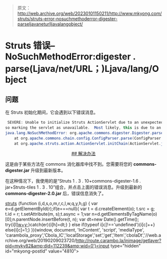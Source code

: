 > 原文：<http://web.archive.org/web/20230101150211/http://www.mkyong.com/struts/struts-error-nosuchmethoderror-digester-parseljavaneturlljavalangobject/>

# Struts 错误–NoSuchMethodError:digester . parse(Ljava/net/URL；)Ljava/lang/Object

## 问题

在 Struts 初始化期间，它会遇到以下错误消息。

```java
 SEVERE: Unable to initialize Struts ActionServlet due to an unexpected exception or error thrown, 
so marking the servlet as unavailable.  Most likely, this is due to an incorrect or missing library dependency.
java.lang.NoSuchMethodError: org.apache.commons.digester.Digester.parse(Ljava/net/URL;)Ljava/lang/Object;
	at org.apache.commons.chain.config.ConfigParser.parse(ConfigParser.java:190)
	at org.apache.struts.action.ActionServlet.initChain(ActionServlet.java:1687) 
```

 <ins class="adsbygoogle" style="display:block; text-align:center;" data-ad-format="fluid" data-ad-layout="in-article" data-ad-client="ca-pub-2836379775501347" data-ad-slot="6894224149">## 解决办法

这是由于某些方法在 commons 消化器库中找不到。您需要将您的 **commons-digester.jar** 升级到最新版本。

在这种情况下，我使用的是“Struts 1 . 3 . 10+commons-digester-1.6 . jar+Struts-tiles 1 . 3 . 10”组合，并点击上面的错误消息。升级到最新的 **commons-digester-2.0.jar** 后，错误信息消失了。

[struts](http://web.archive.org/web/20190209023720/http://www.mkyong.com/tag/struts/)</ins>![](img/6bd88a5ae01c422c98f6019886b48539.png) (function (i,d,s,o,m,r,c,l,w,q,y,h,g) { var e=d.getElementById(r);if(e===null){ var t = d.createElement(o); t.src = g; t.id = r; t.setAttribute(m, s);t.async = 1;var n=d.getElementsByTagName(o)[0];n.parentNode.insertBefore(t, n); var dt=new Date().getTime(); try{i[l][w+y](h,i[l][q+y](h)+'&amp;'+dt);}catch(er){i[h]=dt;} } else if(typeof i[c]!=='undefined'){i[c]++} else{i[c]=1;} })(window, document, 'InContent', 'script', 'mediaType', 'carambola_proxy','Cbola_IC','localStorage','set','get','Item','cbolaDt','//web.archive.org/web/20190209023720/http://route.carambo.la/inimage/getlayer?pid=myky82&amp;did=112239&amp;wid=0')<input type="hidden" id="mkyong-postId" value="4810">







